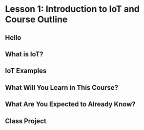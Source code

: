 # Lesson 1: Introduction to IoT and Course Outline
## Hello

## What is IoT?

## IoT Examples

## What Will You Learn in This Course?

## What Are You Expected to Already Know?

## Class Project
